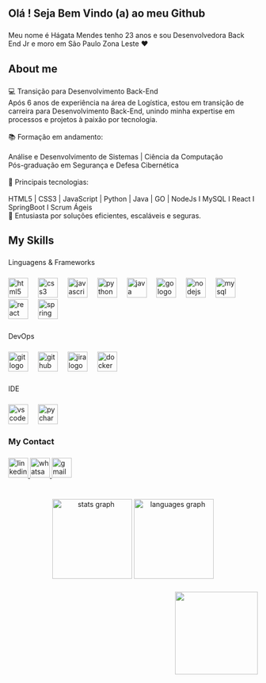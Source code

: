 <br clear="both">

<h2 align="left">Olá ! Seja Bem Vindo (a) ao meu Github</h2>

###

<p align="left">Meu nome é Hágata Mendes tenho 23 anos e sou Desenvolvedora Back End Jr e moro em São Paulo Zona Leste ♥</p>

###

<h2 align="left">About me</h2>

###

<p align="left">💻 Transição para Desenvolvimento Back-End<br>Após 6 anos de experiência na área de Logística, estou em transição de carreira para Desenvolvimento Back-End, unindo minha expertise em processos e projetos à paixão por tecnologia.<br><br>📚 Formação em andamento:<br><br>Análise e Desenvolvimento de Sistemas | Ciência da Computação<br>Pós-graduação em Segurança e Defesa Cibernética<br><br>🚀 Principais tecnologias:<br><br>HTML5  | CSS3 | JavaScript | Python | Java  | GO | NodeJs I  MySQL  I React I SpringBoot I Scrum Ágeis <br>🌟 Entusiasta por soluções eficientes, escaláveis e seguras.</p>

###

<h2 align="left">My Skills</h2>

###

<p align="left">Linguagens & Frameworks</p>

###

<div align="left">
  <img src="https://cdn.jsdelivr.net/gh/devicons/devicon/icons/html5/html5-original.svg" height="40" alt="html5 logo"  />
  <img width="12" />
  <img src="https://cdn.jsdelivr.net/gh/devicons/devicon/icons/css3/css3-original.svg" height="40" alt="css3 logo"  />
  <img width="12" />
  <img src="https://cdn.jsdelivr.net/gh/devicons/devicon/icons/javascript/javascript-original.svg" height="40" alt="javascript logo"  />
  <img width="12" />
  <img src="https://cdn.jsdelivr.net/gh/devicons/devicon/icons/python/python-original.svg" height="40" alt="python logo"  />
  <img width="12" />
  <img src="https://cdn.jsdelivr.net/gh/devicons/devicon/icons/java/java-original.svg" height="40" alt="java logo"  />
  <img width="12" />
  <img src="https://cdn.jsdelivr.net/gh/devicons/devicon/icons/go/go-original.svg" height="40" alt="go logo"  />
  <img width="12" />
  <img src="https://cdn.jsdelivr.net/gh/devicons/devicon/icons/nodejs/nodejs-original.svg" height="40" alt="nodejs logo"  />
  <img width="12" />
  <img src="https://cdn.jsdelivr.net/gh/devicons/devicon/icons/mysql/mysql-original.svg" height="40" alt="mysql logo"  />
  <img width="12" />
  <img src="https://cdn.jsdelivr.net/gh/devicons/devicon/icons/react/react-original.svg" height="40" alt="react logo"  />
  <img width="12" />
  <img src="https://cdn.jsdelivr.net/gh/devicons/devicon/icons/spring/spring-original.svg" height="40" alt="spring logo"  />
</div>

###

<p align="left">DevOps</p>

###

<div align="left">
  <img src="https://cdn.jsdelivr.net/gh/devicons/devicon/icons/git/git-original.svg" height="40" alt="git logo"  />
  <img width="12" />
  <img src="https://cdn.jsdelivr.net/gh/devicons/devicon/icons/github/github-original.svg" height="40" alt="github logo"  />
  <img width="12" />
  <img src="https://cdn.jsdelivr.net/gh/devicons/devicon/icons/jira/jira-original.svg" height="40" alt="jira logo"  />
  <img width="12" />
  <img src="https://cdn.jsdelivr.net/gh/devicons/devicon/icons/docker/docker-original.svg" height="40" alt="docker logo"  />
</div>

###

<p align="left">IDE</p>

###

<div align="left">
  <img src="https://cdn.jsdelivr.net/gh/devicons/devicon/icons/vscode/vscode-original.svg" height="40" alt="vscode logo"  />
  <img width="12" />
  <img src="https://cdn.jsdelivr.net/gh/devicons/devicon/icons/pycharm/pycharm-original.svg" height="40" alt="pycharm logo"  />
</div>

###

<h3 align="left">My Contact</h3>

###

<div align="left">
  <a href="https://www.linkedin.com/in/h%C3%A1gata-mendes-808b73180/" target="_blank">
    <img src="https://img.shields.io/static/v1?message=LinkedIn&logo=linkedin&label=&color=0077B5&logoColor=white&labelColor=&style=for-the-badge" height="40" alt="linkedin logo"  />
  </a>
  <a href="https://w.app/g3INL9" target="_blank">
    <img src="https://img.shields.io/static/v1?message=Whatsapp&logo=whatsapp&label=&color=25D366&logoColor=white&labelColor=&style=for-the-badge" height="40" alt="whatsapp logo"  />
  </a>
  <a href="mailto:hagatamendes2017@gmail.com" target="_blank">
    <img src="https://img.shields.io/static/v1?message=Gmail&logo=gmail&label=&color=D14836&logoColor=white&labelColor=&style=for-the-badge" height="40" alt="gmail logo"  />
  </a>
</div>

###

<br clear="both">

<div align="center">
  <img src="https://github-readme-stats.vercel.app/api?username=HagataMendes&hide_title=true&hide_rank=false&show_icons=true&include_all_commits=true&count_private=true&disable_animations=false&theme=dracula&locale=en&hide_border=false&order=1" height="161" alt="stats graph"  />
  <img src="https://github-readme-stats.vercel.app/api/top-langs?username=HagataMendes&locale=en&hide_title=true&layout=compact&card_width=320&langs_count=12&theme=dracula&hide_border=false&order=2" height="161" alt="languages graph"  />
</div>

###

<img align="right" height="167" src="https://i.gifer.com/7LNJ.gif"  />

###
